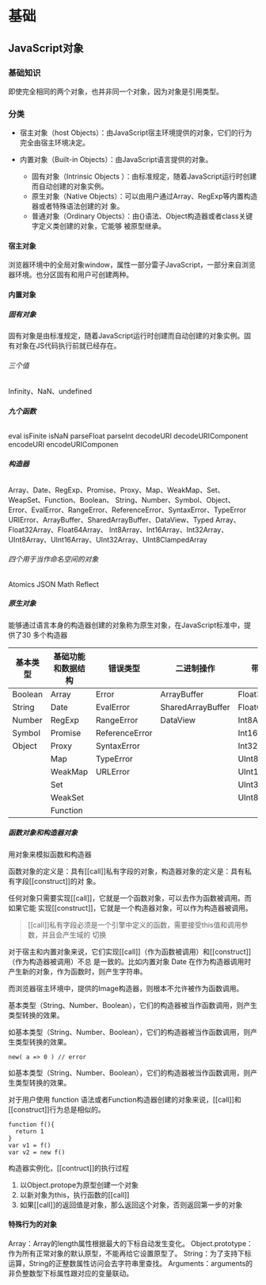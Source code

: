 # 基础

## JavaScript对象

### 基础知识

即使完全相同的两个对象，也并非同一个对象，因为对象是引用类型。

### 分类

- 宿主对象（host	Objects）：由JavaScript宿主环境提供的对象，它们的行为完全由宿主环境决定。

- 内置对象（Built-in	Objects）：由JavaScript语言提供的对象。 
  - 固有对象（Intrinsic	Objects	）：由标准规定，随着JavaScript运行时创建而自动创建的对象实例。
  - 原生对象（Native	Objects）：可以由用户通过Array、RegExp等内置构造器或者特殊语法创建的对 象。
  - 普通对象（Ordinary	Objects）：由{}语法、Object构造器或者class关键字定义类创建的对象，它能够 被原型继承。

#### 宿主对象

浏览器环境中的全局对象window，属性一部分雷子JavaScript，一部分来自浏览器环境。也分区固有和用户可创建两种。

#### 内置对象

##### 固有对象

固有对象是由标准规定，随着JavaScript运行时创建而自动创建的对象实例。固有对象在JS代码执行前就已经存在。

###### 三个值

 Infinity、NaN、undefined

###### **九个函数**

eval
isFinite
isNaN
parseFloat
parseInt
decodeURI
decodeURIComponent
encodeURI
encodeURIComponen

###### **构造器**

Array、Date、RegExp、Promise、Proxy、Map、WeakMap、Set、WeapSet、Function、Boolean、 String、Number、Symbol、Object、Error、EvalError、RangeError、ReferenceError、SyntaxError、TypeError URIError、ArrayBuffer、SharedArrayBuffer、DataView、Typed	Array、Float32Array、Float64Array、 Int8Array、Int16Array、Int32Array、UInt8Array、UInt16Array、UInt32Array、UInt8ClampedArray

###### 四个用于当作命名空间的对象

Atomics
JSON
Math
Reflect

##### 原生对象

能够通过语言本身的构造器创建的对象称为原生对象，在JavaScript标准中，提供了30 多个构造器

| 基本类型 | 基础功能和数据结构 | 错误类型       | 二进制操作        | 带类型的数组      |
| -------- | ------------------ | -------------- | ----------------- | ----------------- |
| Boolean  | Array              | Error          | ArrayBuffer       | Float32Array      |
| String   | Date               | EvalError      | SharedArrayBuffer | Float64Array      |
| Number   | RegExp             | RangeError     | DataView          | Int8Array         |
| Symbol   | Promise            | ReferenceError |                   | Int16Array        |
| Object   | Proxy              | SyntaxError    |                   | Int32Array        |
|          | Map                | TypeError      |                   | UInt8Array        |
|          | WeakMap            | URLError       |                   | UInt16Array       |
|          | Set                |                |                   | UInt32Array       |
|          | WeakSet            |                |                   | UInt8ClampedArray |
|          | Function           |                |                   |                   |

##### 函数对象和构造器对象

用对象来模拟函数和构造器

函数对象的定义是：具有[[call]]私有字段的对象，构造器对象的定义是：具有私有字段[[construct]]的对 象。

任何对象只需要实现[[call]]，它就是一个函数对象，可以去作为函数被调用。而如果它能 实现[[construct]]，它就是一个构造器对象，可以作为构造器被调用。

> [[call]]私有字段必须是一个引擎中定义的函数，需要接受this值和调用参数，并且会产生域的 切换

对于宿主和内置对象来说，它们实现[[call]]（作为函数被调用）和[[construct]]（作为构造器被调用）不总 是一致的。比如内置对象	Date	在作为构造器调用时产生新的对象，作为函数时，则产生字符串。

而浏览器宿主环境中，提供的Image构造器，则根本不允许被作为函数调用。

基本类型（String、Number、Boolean），它们的构造器被当作函数调用，则产生类型转换的效果。

如基本类型（String、Number、Boolean），它们的构造器被当作函数调用，则产生类型转换的效果。

```
new( a => 0 ) // error
```

如基本类型（String、Number、Boolean），它们的构造器被当作函数调用，则产生类型转换的效果。

对于用户使用	function	语法或者Function构造器创建的对象来说，[[call]]和[[construct]]行为总是相似的。

```
function f(){
  return 1
}
var v1 = f()
var v2 = new f()
```

构造器实例化，[[contruct]]的执行过程

1. 以Object.protope为原型创建一个对象
2. 以新对象为this，执行函数的[[call]]
3. 如果[[call]]的返回值是对象，那么返回这个对象，否则返回第一步的对象

#### 特殊行为的对象

Array：Array的length属性根据最大的下标自动发生变化。
Object.prototype：作为所有正常对象的默认原型，不能再给它设置原型了。
String：为了支持下标运算，String的正整数属性访问会去字符串里查找。
Arguments：arguments的非负整数型下标属性跟对应的变量联动。

